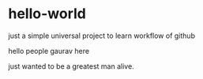 # hello-world
just a simple universal project to learn workflow of github

hello people 
gaurav here

just wanted to be a greatest man alive.
